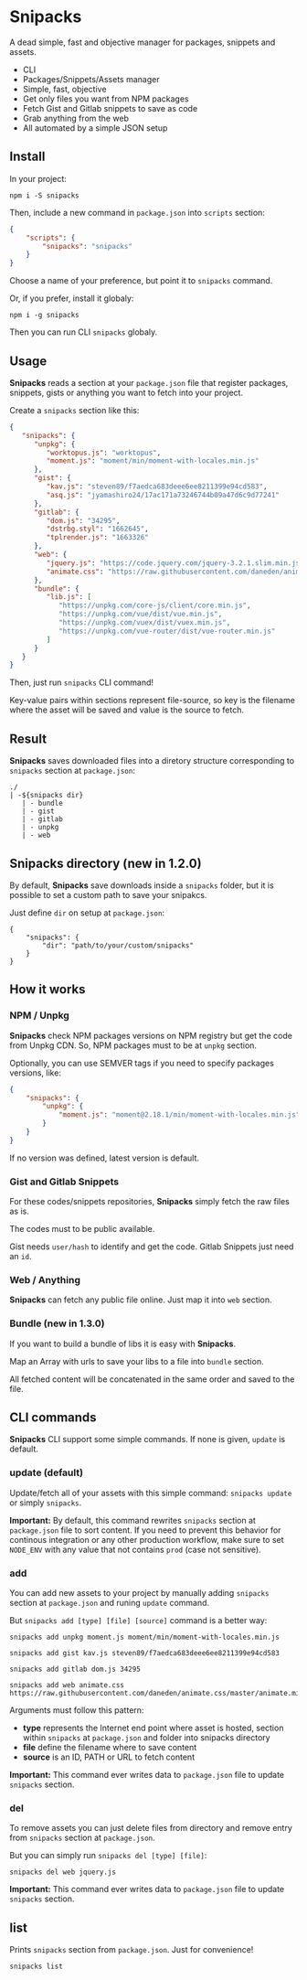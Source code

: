 # Snipacks

A dead simple, fast and objective manager for packages, snippets and assets.

- CLI
- Packages/Snippets/Assets manager
- Simple, fast, objective
- Get only files you want from NPM packages
- Fetch Gist and Gitlab snippets to save as code
- Grab anything from the web
- All automated by a simple JSON setup

## Install

In your project:

```
npm i -S snipacks
```

Then, include a new command in `package.json` into `scripts` section:

```json
{
	"scripts": {
		"snipacks": "snipacks"
	}
}
```

Choose a name of your preference, but point it to `snipacks` command.

Or, if you prefer, install it globaly:

```
npm i -g snipacks
```

Then you can run CLI `snipacks` globaly.

## Usage

**Snipacks** reads a section at your `package.json` file that register packages, snippets, gists or anything you want to fetch into your project.

Create a `snipacks` section like this:

```json
{
   "snipacks": {
      "unpkg": {
         "worktopus.js": "worktopus",
         "moment.js": "moment/min/moment-with-locales.min.js"
      },
      "gist": {
         "kav.js": "steven89/f7aedca683deee6ee8211399e94cd583",
         "asq.js": "jyamashiro24/17ac171a73246744b09a47d6c9d77241"
      },
      "gitlab": {
         "dom.js": "34295",
         "dstrbg.styl": "1662645",
         "tplrender.js": "1663326"
      },
      "web": {
         "jquery.js": "https://code.jquery.com/jquery-3.2.1.slim.min.js",
         "animate.css": "https://raw.githubusercontent.com/daneden/animate.css/master/animate.min.css"
      },
      "bundle": {
         "lib.js": [
            "https://unpkg.com/core-js/client/core.min.js",
            "https://unpkg.com/vue/dist/vue.min.js",
            "https://unpkg.com/vuex/dist/vuex.min.js",
            "https://unpkg.com/vue-router/dist/vue-router.min.js"
         ]
      }
   }
}
```

Then, just run `snipacks` CLI command!

Key-value pairs within sections represent file-source, so key is the filename where the asset will be saved and value is the source to fetch.

## Result

**Snipacks** saves downloaded files into a diretory structure corresponding to `snipacks` section at `package.json`:

```
./
| -${snipacks dir}
   | - bundle
   | - gist
   | - gitlab
   | - unpkg
   | - web
```

## Snipacks directory (new in 1.2.0)

By default, **Snipacks** save downloads inside a `snipacks` folder, but it is possible to set a custom path to save your snipakcs.

Just define `dir` on setup at `package.json`:

```
{
    "snipacks": {
        "dir": "path/to/your/custom/snipacks"
    }
}
```

## How it works

### NPM / Unpkg

**Snipacks** check NPM packages versions on NPM registry but get the code from Unpkg CDN. So, NPM packages must to be at `unpkg` section.

Optionally, you can use SEMVER tags if you need to specify packages versions, like:

```json
{
	"snipacks": {
		"unpkg": {
            "moment.js": "moment@2.18.1/min/moment-with-locales.min.js"
        }
	}
}
```

If no version was defined, latest version is default.

### Gist and Gitlab Snippets

For these codes/snippets repositories, **Snipacks** simply fetch the raw files as is.

The codes must to be public available.

Gist needs `user/hash` to identify and get the code. Gitlab Snippets just need an `id`.

### Web / Anything

**Snipacks** can fetch any public file online. Just map it into `web` section.

### Bundle (new in 1.3.0)

If you want to build a bundle of libs it is easy with **Snipacks**.

Map an Array with urls to save your libs to a file into `bundle` section.

All fetched content will be concatenated in the same order and saved to the file.

## CLI commands

**Snipacks** CLI support some simple commands. If none is given, `update` is default.

### update (default)

Update/fetch all of your assets with this simple command: `snipacks update` or simply `snipacks`.

**Important:** By default, this command rewrites `snipacks` section at `package.json` file to sort content. If you need to prevent this behavior for continous integration or any other production workflow, make sure to set `NODE_ENV` with any value that not contains `prod` (case not sensitive).

### add

You can add new assets to your project by manually adding `snipacks` section at `package.json` and runing `update` command.

But `snipacks add [type] [file] [source]` command is a better way:

```
snipacks add unpkg moment.js moment/min/moment-with-locales.min.js

snipacks add gist kav.js steven89/f7aedca683deee6ee8211399e94cd583

snipacks add gitlab dom.js 34295

snipacks add web animate.css https://raw.githubusercontent.com/daneden/animate.css/master/animate.min.css
```

Arguments must follow this pattern:

- **type** represents the Internet end point where asset is hosted, section within `snipacks` at `package.json` and folder into snipacks directory
- **file** define the filename where to save content
- **source** is an ID, PATH or URL to fetch content

**Important:** This command ever writes data to `package.json` file to update `snipacks` section.

### del

To remove assets you can just delete files from directory and remove entry from `snipacks` section at `package.json`.

But you can simply run `snipacks del [type] [file]`:

```
snipacks del web jquery.js
```

**Important:** This command ever writes data to `package.json` file to update `snipacks` section.

## list

Prints `snipacks` section from `package.json`. Just for convenience!

```
snipacks list
```

